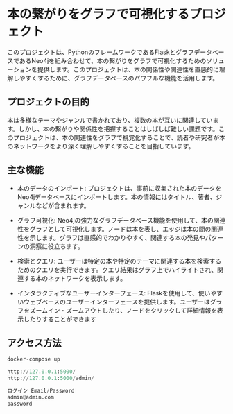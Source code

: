 # 本の繋がりをグラフで可視化するプロジェクト

このプロジェクトは、PythonのフレームワークであるFlaskとグラフデータベースであるNeo4jを組み合わせて、本の繋がりをグラフで可視化するためのソリューションを提供します。このプロジェクトは、本の関係性や関連性を直感的に理解しやすくするために、グラフデータベースのパワフルな機能を活用します。

## プロジェクトの目的

本は多様なテーマやジャンルで書かれており、複数の本が互いに関連しています。しかし、本の繋がりや関係性を把握することはしばしば難しい課題です。このプロジェクトは、本の関連性をグラフで視覚化することで、読者や研究者が本のネットワークをより深く理解しやすくすることを目指しています。

## 主な機能

- 本のデータのインポート: プロジェクトは、事前に収集された本のデータをNeo4jデータベースにインポートします。本の情報にはタイトル、著者、ジャンルなどが含まれます。

- グラフ可視化: Neo4jの強力なグラフデータベース機能を使用して、本の関連性をグラフとして可視化します。ノードは本を表し、エッジは本の間の関連性を示します。グラフは直感的でわかりやすく、関連する本の発見やパターンの洞察に役立ちます。

- 検索とクエリ: ユーザーは特定の本や特定のテーマに関連する本を検索するためのクエリを実行できます。クエリ結果はグラフ上でハイライトされ、関連する本のネットワークを表示します。

- インタラクティブなユーザーインターフェース: Flaskを使用して、使いやすいウェブベースのユーザーインターフェースを提供します。ユーザーはグラフをズームイン・ズームアウトしたり、ノードをクリックして詳細情報を表示したりすることができます



## アクセス方法
```python
docker-compose up
```

```python
http://127.0.0.1:5000/
http://127.0.0.1:5000/admin/

ログイン Email/Password
admin@admin.com
password
```